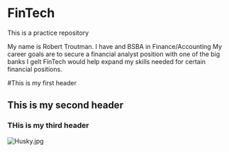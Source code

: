 # FinTech
This is a practice repository

My name is Robert Troutman. I have and BSBA in Finance/Accounting
My career goals are to secure a financial analyst position with one of the big banks
I gelt FinTech would help expand my skills needed for certain financial positions.


#This is my first header
## This is my second header
### THis is my third header

![Husky.jpg](Husky)
